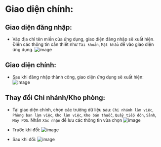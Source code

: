 # Giao diện chính:
## Giao diện đăng nhập:
- Vào địa chỉ tên miền của ứng dụng, giao diện đăng nhập sẽ xuất hiện. Điền các thông tin cần thiết như `Tài khoản`, `Mật khẩu` để vào giao diện ứng dụng.
![image](https://github.com/user-attachments/assets/441e8ecf-9771-49af-9e21-6abba453308b)

## Giao diện chính:
- Sau khi đăng nhập thành công, giao diện ứng dụng sẽ xuất hiện:
![image](https://github.com/user-attachments/assets/1e7d7c7a-e555-450d-a410-bb990d91645d)

## Thay đổi Chi nhánh/Kho phòng:
- Tại giao diện chính, chọn các trường dữ liệu sau: `Chi nhánh làm việc`, `Phòng ban làm việc`, `Kho làm việc`, `Kho bán thuốc`, `Quầy tiếp đón`, `Sảnh`, `Máy POS`. Nhấn `Xác nhận` để lưu các thông tin vừa chọn 
![image](https://github.com/user-attachments/assets/53e2ce11-4716-4b65-aec0-0420ab8e5282)

- Trước khi đổi:
![image](https://github.com/user-attachments/assets/2fca70b2-7aae-4018-9829-ae4799aca3dc)

- Sau khi đổi:
![image](https://github.com/user-attachments/assets/dee2ba01-c7e9-4953-b232-27be9846157c)





